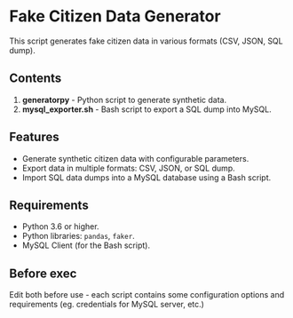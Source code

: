 # Fake Citizen Data Generator 

This script generates fake citizen data in various formats (CSV, JSON, SQL dump). 

## Contents

1. **generatorpy** - Python script to generate synthetic data.
2. **mysql_exporter.sh** - Bash script to export a SQL dump into MySQL.

## Features

- Generate synthetic citizen data with configurable parameters.
- Export data in multiple formats: CSV, JSON, or SQL dump.
- Import SQL data dumps into a MySQL database using a Bash script.

## Requirements

- Python 3.6 or higher.
- Python libraries: `pandas`, `faker`.
- MySQL Client (for the Bash script).

## Before exec

Edit both before use - each script contains some configuration options and requirements (eg. credentials for MySQL server, etc.)

